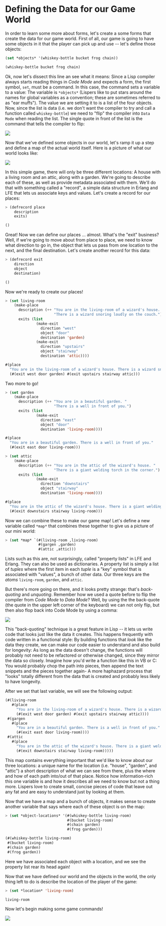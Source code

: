 # Defining the Data for our Game World

In order to learn some more about forms, let's create a some forms that create the data for our game world. First of all, our game is going to have some objects in it that the player can pick up and use -- let's define those objects:

```lisp
(set *objects* '(whiskey-bottle bucket frog chain))
```
```lisp
(whiskey-bottle bucket frog chain)
```

Ok, now let's dissect this line an see what it means: Since a Lisp compiler always starts reading things in *Code Mode* and expects a form, the first symbol, ``set``, must be a command. In this case, the command sets a variable to a value: The variable is ``*objects*`` (Lispers like to put stars around the names for global variables as a convention; these are sometimes referred to as "ear muffs"). The value we are setting it to is a list of the four objects. Now, since the list is data (i.e. we don't want the compiler to try and call a function called ``whiskey-bottle``) we need to "flip" the compiler into ``Data Mode`` when reading the list. The single quote in front of the list is the command that tells the compiler to flip:

![](images/objects.jpg)

Now that we've defined some objects in our world, let's ramp it up a step and define a map of the actual world itself. Here is a picture of what our world looks like:

![](images/world.jpg)

In this simple game, there will only be three different locations: A house with a living room and an attic, along with a garden. We're going to describe each of these, as well as provide metadata associated with them. We'll do that with something called a "record", a simple data structure in Erlang and LFE that lets us associate keys and values. Let's create a record for our places:

```lisp
> (defrecord place
    description
    exits)
```
```lisp
()
```

Great! Now we can define our places ... almost. What's the "exit" business? Well, if we're going to move about from place to place, we need to know what direction to go in, the object that lets us pass from one location to the next, and the final destination. Let's create another record for this data:

```lisp
> (defrecord exit
    direction
    object
    destination)
```
```lisp
()
```

Now we're ready to create our places!

```lisp
> (set living-room
    (make-place
      description (++ "You are in the living-room of a wizard's house. "
                      "There is a wizard snoring loudly on the couch.")
      exits (list
              (make-exit
                direction "west"
                object "door"
                destination 'garden)
              (make-exit
                direction "upstairs"
                object "stairway"
                destination 'attic))))
```
```lisp
#(place
  "You are in the living-room of a wizard's house. There is a wizard snoring loudly on the couch."
  (#(exit west door garden) #(exit upstairs stairway attic)))
```

Two more to go!

```lisp
> (set garden
    (make-place
      description (++ "You are in a beautiful garden. "
                      "There is a well in front of you.")
      exits (list
              (make-exit
                direction "east"
                object "door"
                destination 'living-room))))
```
```lisp
#(place
  "You are in a beautiful garden. There is a well in front of you."
  (#(exit east door living-room)))
```
```lisp
> (set attic
    (make-place
      description (++ "You are in the attic of the wizard's house. "
                      "There is a giant welding torch in the corner.")
      exits (list
              (make-exit
                direction "downstairs"
                object "stairway"
                destination 'living-room))))
```
```lisp
#(place
  "You are in the attic of the wizard's house. There is a giant welding torch in the corner."
  (#(exit downstairs stairway living-room)))
```

Now we can combine these to make our game map! Let's define a new variable called ``*map*`` that combines these together to give us a picture of our mini world:

```lisp
> (set *map* `(#(living-room ,living-room)
               #(gargen ,garden)
               #(attic ,attic)))
```

 Lists such as this are, not surprisingly, called "property lists" in LFE and Erlang. They can also be used as dictionaries. A property list is simply a list of *tuples* where the first item in each *tuple* is a "key" symbol that is associated with "values", a bunch of other data. Our three keys are the *atoms* ``living-room``, ``garden``, and ``attic``.

But there's more going on there, and it looks pretty strange: that's
*back-quoting* and *unquoting*. Remember how we used a quote before to flip the compiler from *Code Mode* to *Data Mode*? Well, by using the the back-quote (the quote in the upper left corner of the keyboard) we can not only flip, but then also flop back into Code Mode by using a comma:

![](images/backquote.jpg)

This "back-quoting" technique is a great feature in Lisp -- it lets us write code that looks just like the data it creates. This happens frequently with code written in a functional style: By building functions that *look* like the data they create, we can make our code easier to understand and also build for longevity: As long as the data doesn't change, the functions will probably not need to be refactored or otherwise changed, since they mirror the data so closely. Imagine how you'd write a function like this in VB or C: You would probably chop the path into pieces, then append the text snippets and the pieces together again- A more haphazard process that "looks" totally different from the data that is created and probably less likely to have longevity.

After we set that last variable, we will see the following output:

```lisp
(#(living-room
   #(place
     "You are in the living-room of a wizard's house. There is a wizard snoring loudly on the couch."
     (#(exit west door garden) #(exit upstairs stairway attic))))
 #(gargen
   #(place
     "You are in a beautiful garden. There is a well in front of you."
     (#(exit east door living-room))))
 #(attic
   #(place
     "You are in the attic of the wizard's house. There is a giant welding torch in the corner."
     (#(exit downstairs stairway living-room)))))
```

This map contains everything important that we'd like to know about our three locations: a unique name for the location (i.e. "house", "garden", and "attic") a short description of what we can see from there, plus the where and how of each path into/out of that place. Notice how information-rich this one variable is and how it describes all we need to know but not a thing more. Lispers love to create small, concise pieces of code that leave out any fat and are easy to understand just by looking at them.

Now that we have a map and a bunch of objects, it makes sense to create another variable that says where each of these object is on the map:

```lisp
> (set *object-locations* '(#(whiskey-bottle living-room)
                            #(bucket living-room)
                            #(chain garden)
                            #(frog garden)))
```
```lisp
(#(whiskey-bottle living-room)
 #(bucket living-room)
 #(chain garden)
 #(frog garden))
```

Here we have associated each object with a location, and we see the property list rear its head again!

Now that we have defined our world and the objects in the world, the only thing left to do is describe the location of the player of the game:

```lisp
> (set *location* 'living-room)
```
```lisp
living-room
```

Now let's begin making some game commands!

![](images/drink.jpg)
